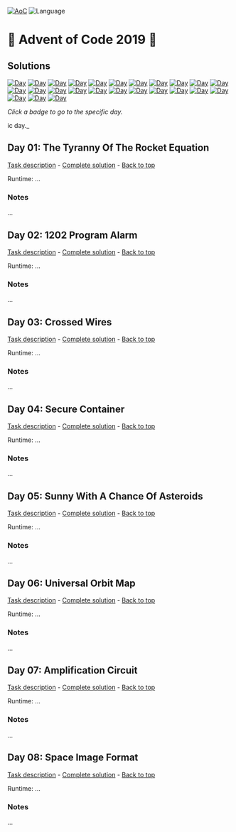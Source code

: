 <!-- Entries between SOLUTIONS and RESULTS tags are auto-generated -->

[![AoC](https://badgen.net/badge/AoC/2019/blue)](https://adventofcode.com/2019)
![Language](https://badgen.net/badge/Language/Python/blue)

# 🎄 Advent of Code 2019 🎄

## Solutions

<!--SOLUTIONS-->

[![Day](https://badgen.net/badge/01/%E2%98%85%E2%98%85/green)](#d01)
[![Day](https://badgen.net/badge/02/%E2%98%85%E2%98%85/green)](#d02)
[![Day](https://badgen.net/badge/03/%E2%98%85%E2%98%85/green)](#d03)
[![Day](https://badgen.net/badge/04/%E2%98%85%E2%98%85/green)](#d04)
[![Day](https://badgen.net/badge/05/%E2%98%85%E2%98%85/green)](#d05)
[![Day](https://badgen.net/badge/06/%E2%98%85%E2%98%85/green)](#d06)
[![Day](https://badgen.net/badge/07/%E2%98%85%E2%98%85/green)](#d07)
[![Day](https://badgen.net/badge/08/%E2%98%85%E2%98%85/green)](#d08)
[![Day](https://badgen.net/badge/09/%E2%98%86%E2%98%86/gray)](#d09)
[![Day](https://badgen.net/badge/10/%E2%98%86%E2%98%86/gray)](#d10)
[![Day](https://badgen.net/badge/11/%E2%98%86%E2%98%86/gray)](#d11)
[![Day](https://badgen.net/badge/12/%E2%98%86%E2%98%86/gray)](#d12)
[![Day](https://badgen.net/badge/13/%E2%98%86%E2%98%86/gray)](#d13)
[![Day](https://badgen.net/badge/14/%E2%98%86%E2%98%86/gray)](#d14)
[![Day](https://badgen.net/badge/15/%E2%98%86%E2%98%86/gray)](#d15)
[![Day](https://badgen.net/badge/16/%E2%98%86%E2%98%86/gray)](#d16)
[![Day](https://badgen.net/badge/17/%E2%98%86%E2%98%86/gray)](#d17)
[![Day](https://badgen.net/badge/18/%E2%98%86%E2%98%86/gray)](#d18)
[![Day](https://badgen.net/badge/19/%E2%98%86%E2%98%86/gray)](#d19)
[![Day](https://badgen.net/badge/20/%E2%98%86%E2%98%86/gray)](#d20)
[![Day](https://badgen.net/badge/21/%E2%98%86%E2%98%86/gray)](#d21)
[![Day](https://badgen.net/badge/22/%E2%98%86%E2%98%86/gray)](#d22)
[![Day](https://badgen.net/badge/23/%E2%98%86%E2%98%86/gray)](#d23)
[![Day](https://badgen.net/badge/24/%E2%98%86%E2%98%86/gray)](#d24)
[![Day](https://badgen.net/badge/25/%E2%98%86%E2%98%86/gray)](#d25)

_Click a badge to go to the specific day._

ic day._

## <a name="d01"></a> Day 01: The Tyranny Of The Rocket Equation

[Task description](https://adventofcode.com/2019/day/1) - [Complete solution](day01/the_tyranny_of_the_rocket_equation.py) - [Back to top](#top)  

Runtime: ...  

### Notes

...  

## <a name="d02"></a> Day 02: 1202 Program Alarm

[Task description](https://adventofcode.com/2019/day/2) - [Complete solution](day02/1202_program_alarm.py) - [Back to top](#top)  

Runtime: ...  

### Notes

...  

## <a name="d03"></a> Day 03: Crossed Wires

[Task description](https://adventofcode.com/2019/day/3) - [Complete solution](day03/crossed_wires.py) - [Back to top](#top)  

Runtime: ...  

### Notes

...  

## <a name="d04"></a> Day 04: Secure Container

[Task description](https://adventofcode.com/2019/day/4) - [Complete solution](day04/secure_container.py) - [Back to top](#top)  

Runtime: ...  

### Notes

...  

## <a name="d05"></a> Day 05: Sunny With A Chance Of Asteroids

[Task description](https://adventofcode.com/2019/day/5) - [Complete solution](day05/sunny_with_a_chance_of_asteroids.py) - [Back to top](#top)  

Runtime: ...  

### Notes

...  

## <a name="d06"></a> Day 06: Universal Orbit Map

[Task description](https://adventofcode.com/2019/day/6) - [Complete solution](day06/universal_orbit_map.py) - [Back to top](#top)  

Runtime: ...  

### Notes

...  

## <a name="d07"></a> Day 07: Amplification Circuit

[Task description](https://adventofcode.com/2019/day/7) - [Complete solution](day07/amplification_circuit.py) - [Back to top](#top)  

Runtime: ...  

### Notes

...  

## <a name="d08"></a> Day 08: Space Image Format

[Task description](https://adventofcode.com/2019/day/8) - [Complete solution](day08/space_image_format.py) - [Back to top](#top)  

Runtime: ...  

### Notes

...  

